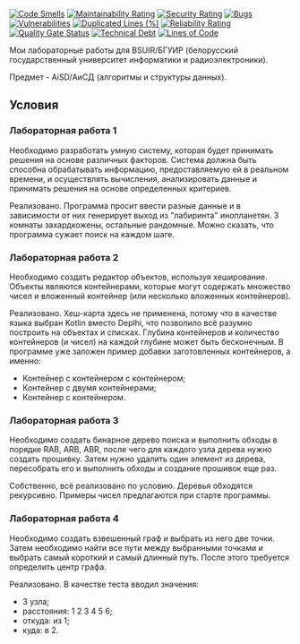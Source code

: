 [![Code Smells][code_smells_badge]][code_smells_link]
[![Maintainability Rating][maintainability_rating_badge]][maintainability_rating_link]
[![Security Rating][security_rating_badge]][security_rating_link]
[![Bugs][bugs_badge]][bugs_link]
[![Vulnerabilities][vulnerabilities_badge]][vulnerabilities_link]
[![Duplicated Lines (%)][duplicated_lines_density_badge]][duplicated_lines_density_link]
[![Reliability Rating][reliability_rating_badge]][reliability_rating_link]
[![Quality Gate Status][quality_gate_status_badge]][quality_gate_status_link]
[![Technical Debt][technical_debt_badge]][technical_debt_link]
[![Lines of Code][lines_of_code_badge]][lines_of_code_link]

Мои лабораторные работы для BSUIR/БГУИР (белорусский государственный университет информатики и радиоэлектроники).

Предмет - AiSD/АиСД (алгоритмы и структуры данных).

## Условия

### Лабораторная работа 1

Необходимо разработать умную систему, которая будет принимать решения на основе различных факторов. Система должна быть
способна обрабатывать информацию, предоставляемую ей в реальном времени, и осуществлять вычисления, анализировать данные
и принимать решения на основе определенных критериев.

Реализовано. Программа просит ввести разные данные и в зависимости от них генерирует выход из "лабиринта" инопланетян. 3
комнаты захардкожены, остальные рандомные. Можно сказать, что программа сужает поиск на каждом шаге.

### Лабораторная работа 2

Необходимо создать редактор объектов, используя хеширование. Объекты являются контейнерами, которые могут содержать
множество чисел и вложенный контейнер (или несколько вложенных контейнеров).

Реализовано. Хеш-карта здесь не применена, потому что в качестве языка выбран Kotlin вместо Deplhi, что позволило всё
разумно построить на объектах и списках. Глубина контейнеров и количество контейнеров (и чисел) на каждой глубине может
быть бесконечным. В программе уже заложен пример добавки заготовленных контейнеров, а именно:

* Контейнер с контейнером с контейнером;
* Контейнер с двумя контейнерами;
* Контейнер с контейнером.

### Лабораторная работа 3

Необходимо создать бинарное дерево поиска и выполнить обходы в порядке RAB, ARB, ABR, после чего для каждого узла дерева
нужно создать прошивку. Затем нужно удалить один элемент из дерева, пересобрать его и выполнить обходы и создание
прошивок еще раз.

Собственно, всё реализовано по условию. Деревья обходятся рекурсивно. Примеры чисел предлагаются при старте программы.

### Лабораторная работа 4

Необходимо создать взвешенный граф и выбрать из него две точки. Затем необходимо найти все пути между выбранными точками
и выбрать самый короткий и самый длинный путь. После этого требуется определить центр графа.

Реализовано. В качестве теста вводил значения:

* 3 узла;
* расстояния: 1 2 3 4 5 6;
* откуда: из 1;
* куда: в 2.

<!----------------------------------------------------------------------------->

[code_smells_badge]: https://sonarcloud.io/api/project_badges/measure?project=Hummel009_Algorithms-and-Data-Structures-II&metric=code_smells

[code_smells_link]: https://sonarcloud.io/summary/overall?id=Hummel009_Algorithms-and-Data-Structures-II

[maintainability_rating_badge]: https://sonarcloud.io/api/project_badges/measure?project=Hummel009_Algorithms-and-Data-Structures-II&metric=sqale_rating

[maintainability_rating_link]: https://sonarcloud.io/summary/overall?id=Hummel009_Algorithms-and-Data-Structures-II

[security_rating_badge]: https://sonarcloud.io/api/project_badges/measure?project=Hummel009_Algorithms-and-Data-Structures-II&metric=security_rating

[security_rating_link]: https://sonarcloud.io/summary/overall?id=Hummel009_Algorithms-and-Data-Structures-II

[bugs_badge]: https://sonarcloud.io/api/project_badges/measure?project=Hummel009_Algorithms-and-Data-Structures-II&metric=bugs

[bugs_link]: https://sonarcloud.io/summary/overall?id=Hummel009_Algorithms-and-Data-Structures-II

[vulnerabilities_badge]: https://sonarcloud.io/api/project_badges/measure?project=Hummel009_Algorithms-and-Data-Structures-II&metric=vulnerabilities

[vulnerabilities_link]: https://sonarcloud.io/summary/overall?id=Hummel009_Algorithms-and-Data-Structures-II

[duplicated_lines_density_badge]: https://sonarcloud.io/api/project_badges/measure?project=Hummel009_Algorithms-and-Data-Structures-II&metric=duplicated_lines_density

[duplicated_lines_density_link]: https://sonarcloud.io/summary/overall?id=Hummel009_Algorithms-and-Data-Structures-II

[reliability_rating_badge]: https://sonarcloud.io/api/project_badges/measure?project=Hummel009_Algorithms-and-Data-Structures-II&metric=reliability_rating

[reliability_rating_link]: https://sonarcloud.io/summary/overall?id=Hummel009_Algorithms-and-Data-Structures-II

[quality_gate_status_badge]: https://sonarcloud.io/api/project_badges/measure?project=Hummel009_Algorithms-and-Data-Structures-II&metric=alert_status

[quality_gate_status_link]: https://sonarcloud.io/summary/overall?id=Hummel009_Algorithms-and-Data-Structures-II

[technical_debt_badge]: https://sonarcloud.io/api/project_badges/measure?project=Hummel009_Algorithms-and-Data-Structures-II&metric=sqale_index

[technical_debt_link]: https://sonarcloud.io/summary/overall?id=Hummel009_Algorithms-and-Data-Structures-II

[lines_of_code_badge]: https://sonarcloud.io/api/project_badges/measure?project=Hummel009_Algorithms-and-Data-Structures-II&metric=ncloc

[lines_of_code_link]: https://sonarcloud.io/summary/overall?id=Hummel009_Algorithms-and-Data-Structures-II
